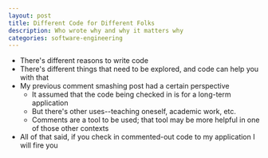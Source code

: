 ```yaml
---
layout: post
title: Different Code for Different Folks
description: Who wrote why and why it matters why
categories: software-engineering
---
```


* There's different reasons to write code
* There's different things that need to be explored, and code can help you with that
* My previous comment smashing post had a certain perspective
	* It assumed that the code being checked in is for a long-term application
	* But there's other uses--teaching oneself, academic work, etc.
	* Comments are a tool to be used; that tool may be more helpful in one of those other contexts
* All of that said, if you check in commented-out code to my application I will fire you